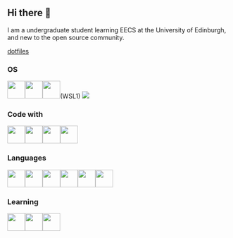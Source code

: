 ## Hi there 👋

<!--
**js0ny/js0ny** is a ✨ _special_ ✨ repository because its `README.md` (this file) appears on your GitHub profile.

Here are some ideas to get you started:

- 🔭 I’m currently working on ...
- 🌱 I’m currently learning ...
- 👯 I’m looking to collaborate on ...
- 🤔 I’m looking for help with ...
- 💬 Ask me about ...
- 📫 How to reach me: ...
- 😄 Pronouns: ...
- ⚡ Fun fact: ...
-->

I am a undergraduate student learning EECS at the University of Edinburgh, and new to the open source community.

[dotfiles](https://github.com/js0ny/dotfiles)

### OS

<img src="https://cdn.jsdelivr.net/gh/devicons/devicon@latest/icons/windows11/windows11-original.svg" width="40" height="40"/><img src="https://cdn.jsdelivr.net/gh/devicons/devicon@latest/icons/apple/apple-original.svg" width="40" height="40"/><img src="https://cdn.jsdelivr.net/gh/devicons/devicon@latest/icons/archlinux/archlinux-original.svg" width="40" height="40"/>(WSL1) <img src="https://cdn.jsdelivr.net/gh/devicons/devicon@latest/icons/debian/debian-original.svg" />

### Code with

<img src="https://cdn.jsdelivr.net/gh/devicons/devicon@latest/icons/neovim/neovim-original.svg"  width="40" height="40"/><img src="https://cdn.jsdelivr.net/gh/devicons/devicon@latest/icons/rider/rider-original.svg"  width="40" height="40"/><img src="https://cdn.jsdelivr.net/gh/devicons/devicon@latest/icons/visualstudio/visualstudio-original.svg"  width="40" height="40"/><img src="https://cdn.jsdelivr.net/gh/devicons/devicon@latest/icons/vscode/vscode-original.svg"  width="40" height="40"/>


### Languages

<img src="https://cdn.jsdelivr.net/gh/devicons/devicon@latest/icons/c/c-original.svg" width="40" height="40"/><img src="https://cdn.jsdelivr.net/gh/devicons/devicon@latest/icons/csharp/csharp-original.svg" width="40" height="40"/><img src="https://cdn.jsdelivr.net/gh/devicons/devicon@latest/icons/haskell/haskell-original.svg" width="40" height="40"/><img src="https://cdn.jsdelivr.net/gh/devicons/devicon@latest/icons/java/java-original.svg" width="40" height="40"/><img src="https://cdn.jsdelivr.net/gh/devicons/devicon@latest/icons/matlab/matlab-original.svg" width="40" height="40"/><img src="https://cdn.jsdelivr.net/gh/devicons/devicon@latest/icons/python/python-original.svg" width="40" height="40"/>



### Learning

<img src="https://cdn.jsdelivr.net/gh/devicons/devicon@latest/icons/cplusplus/cplusplus-original.svg" width="40" height="40"/><img src="https://cdn.jsdelivr.net/gh/devicons/devicon@latest/icons/go/go-original.svg" width="40" height="40"/><img src="https://cdn.jsdelivr.net/gh/devicons/devicon@latest/icons/pytorch/pytorch-original.svg" width="40" height="40"/>
